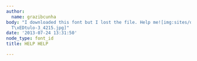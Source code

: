 ```yaml
---
author:
  name: grazibcunha
body: "I downloaded this font but I lost the file. Help me![img:sites/default/files/old-images/Sem
  T\xEDtulo-3_4215.jpg]"
date: '2013-07-24 13:31:50'
node_type: font_id
title: HELP HELP

---
```

